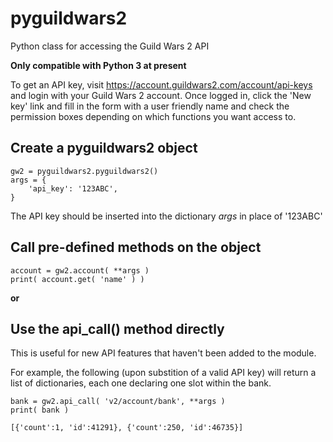 # pyguildwars2

Python class for accessing the Guild Wars 2 API

**Only compatible with Python 3 at present**

To get an API key, visit https://account.guildwars2.com/account/api-keys
and login with your Guild Wars 2 account. Once logged in, click the
'New key' link and fill in the form with a user friendly name and check
the permission boxes depending on which functions you want access to.

Create a pyguildwars2 object
----------------------------

    gw2 = pyguildwars2.pyguildwars2()
    args = {
        'api_key': '123ABC',
    }

The API key should be inserted into the dictionary _args_ in place
of '123ABC'

Call pre-defined methods on the object
--------------------------------------

    account = gw2.account( **args )
    print( account.get( 'name' ) )

**or**

Use the api_call() method directly
----------------------------------

This is useful for new API features that haven't been added to the module.

For example, the following (upon substition of a valid API key) will return
a list of dictionaries, each one declaring one slot within the bank.

    bank = gw2.api_call( 'v2/account/bank', **args )
    print( bank )

    [{'count':1, 'id':41291}, {'count':250, 'id':46735}]


